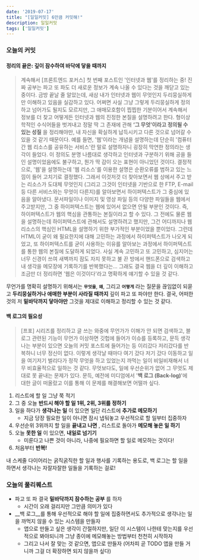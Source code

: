 ```yaml
---
date: '2019-07-17'
title: "[일일커밋] 6만큼 커밋해!"
description: 일일커밋
tags: ['일일커밋']
---
```


### 오늘의 커밋

#### 정리의 끝은: 깊이 잠수하여 바닥에 닿을 때까지
> 계속해서 [프론트엔드 포커스] 첫 번째 포스트인 '인터넷과 웹'를 정리하는 중! 진짜 공부는 파고 또 파도 더 새로운 정보가 계속 나올 수 있다는 것을 깨닫고 있는 중이다. 금방 끝날 줄 알았는데, 새삼 내가 인터넷과 웹이 무엇인지 두리뭉실하게만 이해하고 있음을 실감하고 있다. 어쩌면 사실 그냥 그렇게 두리뭉실하게 정의하고 넘어가도 될지도 모르지만, 그 애매모호함이 찝찝한 기분이어서 계속해서 정보를 더 찾고 어떻게든 인터넷과 웹의 진정한 본질을 설명하려고 한다. 형이상학적인 수식어들을 벗겨내고 정말 딱 그 존재에 관해 __‘그 무엇’이라고 정의될 수 있는 성질__ 을 정리해야만, 내 자신을 확실하게 납득시키고 다른 것으로 넘어갈 수 있을 것 같기 때문이다. 예를 들면, '웹'이라는 개념을 설명하는데 단순히 '컴퓨터 간 웹 리소스를 공유하는 서비스'란 말로 설명하자니 굉장히 막연한 정의라는 생각이 들었다. 이 정의도 분명 나름대로 생각하고 인터넷과 구분하기 위해 공을 들인 설명이었음에도 불구하고, 뭔가 딱 감이 오는 표현이 아니었던 것이다. 결정적으로, '웹'을 설명하는데 '웹 리소스'를 이용한 설명은 순환오류를 범하고 있는 느낌이 들어 고치기로 결정했다. 그래서 이것저것 더 찾아보면서 웹 상에서 주고 받는 리소스가 도대체 무엇인지 (그리고 그것이 인터넷을 기반으로 한 FTP, E-mail 등 다른 서비스와는 무엇이 다른지)를 알아보면서 하이퍼텍스트가 그 중심에 있음을 알아냈다. 문서파일이나 이미지 및 영상 파일 등의 다양한 파일들을 웹에서 주고받지만, 그 중 하이퍼텍스트는 웹에 있어서 없으면 안될 부분인 것이다. 즉, 하이퍼텍스트가 웹의 핵심을 관통하는 본질이라고 할 수 있다. 그 전에도 물론 웹을 설명하는데 하이퍼텍스트에 관해서도 설명하려고 했지만, 그건 어디까지나 웹 리소스의 핵심인 HTML을 설명하기 위한 부가적인 부분이었을 뿐이었다. 그런데 HTML이 굳이 왜 필요한지에 대해 고민하는 과정에서 하이퍼텍스트가 나오게 되었고, 또 하이퍼텍스트를 굳이 사용하는 이유를 알아보는 과정에서 하이퍼텍스트를 통한 웹의 본질에 도달하게 되었다. 사실 계속 고민하고 또 고민하고, 심지어는 너무 신경이 쓰여 새벽까지 잠도 자지 못하고 불 끈 방에서 핸드폰으로 검색하고 내 생각을 메모장에 기록하기를 반복했다는... 그래도 결국 웹을 더 깊이 이해하고 조금만 더 정리하면 '웹은 이것이다'라고 명확하게 얘기할 수 있을 것 같다.

무언가를 명확히 설명하기 위해서는 __`무엇을`__, __`왜`__, 그리고 __`어떻게`__ 라는 질문을 끊임없이 되묻고 __두리뭉실하거나 애매한 부분이 사라질 때까지__ 깊이 파고 또 파야만 한다. 결국, 어떠한 것의 저 __밑바닥까지 닿아야만__ 그것을 제대로 이해하고 정리할 수 있는 것 같다.

#### 백 로그의 필요성
> [프포] 시리즈를 정리하고 글 쓰는 와중에 무언가가 이해가 안 되면 검색하고, 블로그 관련된 기능이 무언가 이상하면 깃헙에 들어가 이슈를 등록하고, 문득 생각나는 부분이 있으면 오늘의 커밋 포스트에 들어가는 등 이리갔다 저리갔다를 반복하니 너무 정신이 없다. 이렇게 생각날 때마다 여기 갔다 저기 갔다 이동하고 일을 여기저기 벌리다가 정작 무엇을 하고 있었는지 까먹는 일이 비일비재해서 너무 비효율적으로 일하는 것 같다. 무엇보다도, 일에 우선순위가 없어 그 무엇도 제대로 못 끝내는 문제가 있다. 문득, 예전에 미디엄에서 '__백 로그 (Back-log)__'에 대한 글이 떠올랐고 이를 통해 이 문제를 해결해보면 어떨까 싶다. 
1. 리스트에 할 일 그냥 쭉 적기
2. 그 중 오늘 __반드시 해야 할 일 1위, 2위, 3위를 정하기__
3. 일을 하다가 __생각나는 일__ 이 있으면 일단 리스트에 __추가로 메모하기__
    - 지금 당장 필요한 일이 아니면 잠시 냅둬놓고 우선적으로 할 일부터 집중하자
4. 우선순위 3위까지 할 일을 __끝내고 나면__ , 리스트로 돌아가 __메모해 놓은 일 하기__
5. 오늘 __못한 일__ 이 있으면, __내일로 넘기기__
    - 미룬다고 나쁜 것이 아니라, 나중에 필요하면 할 일로 메모하는 것이다!
6. 처음부터 __반복!__

내 스케줄 다이어리는 굵직굵직한 할 일과 행사를 기록하는 용도로, 백 로그는 할 일을 하면서 생각나는 자잘자잘한 일들을 기록하는 걸로!

### 오늘의 풀리퀘스트
- 파고 또 파 결국 __밑바닥까지 잠수하는 공부__ 를 하자
    - 시간이 오래 걸리지만 그만큼 의미가 있다
- __백 로그__를 통해 우선적으로 해야 할 일에 집중하면서도 추가적으로 생각나는 일을 까먹지 않을 수 있는 시스템을 만들자
    - 앱으로 만들고 싶은 생각이 간절하지만, 일단 이 시스템이 나한테 맞는지를 우선적으로 봐야되니까 그냥 종이에 메모해놓는 방법부터 천천히 시작하자
    - 그리고 나서 잘 맞는 것 같으면, 앱으로 만들자 (어차피 곧 TODO 앱을 만들 거니까 그걸 더 확장하면 되지 않을까 싶다)